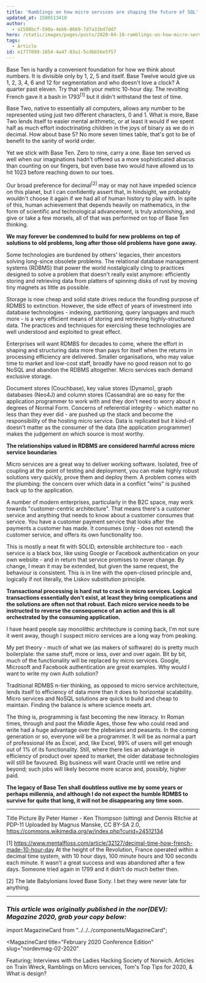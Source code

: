 ```yaml
---
title: 'Ramblings on how micro services are shaping the future of SQL'
updated_at: 1586513410
author:
  - a1588bcf-590a-4eb6-8669-7d7a33bd7dd7
hero: /static/images/pages/posts/2020-04-10-ramblings-on-how-micro-services-are-shaping-the-future-of-sql/hero.jpg
tags:
  - Article
id: e1777099-1854-4a47-83a1-5cdbb56e5f57
---
```

Base Ten is hardly a convenient foundation for how we think about numbers. It is divisible only by 1, 2, 5 and itself. Base Twelve would give us 1, 2, 3, 4, 6 and 12 for segmentation and who doesn't love a clock? A quarter past eleven. Try that with your metric 10-hour day. The revolting French gave it a bash in 1793<sup>[1]</sup> but it didn't withstand the test of time.

Base Two, native to essentially all computers, allows any number to be represented using just two different characters, 0 and 1. What is more, Base Two lends itself to easier mental arithmetic, or at least it would if we spent half as much effort indoctrinating children in the joys of binary as we do in decimal. How about base 5? No more seven times table, that's got to be of benefit to the sanity of world order.

Yet we stick with Base Ten. Zero to nine, carry a one. Base ten served us well when our imaginations hadn't offered us a more sophisticated abacus than counting on our fingers, but even base two would have allowed us to hit 1023 before reaching down to our toes.

Our broad preference for decimal<sup>[2]</sup> may or may not have impeded science on this planet, but I can confidently assert that, in hindsight, we probably wouldn't choose it again if we had all of human history to play with. In spite of this, human achievement that depends heavily on mathematics, in the form of scientific and technological advancement, is truly astonishing, and give or take a few morsels, all of that was performed on top of Base Ten thinking.

**We may forever be condemned to build for new problems on top of solutions to old problems, long after those old problems have gone away.**

Some technologies are burdened by others' legacies, their ancestors solving long-since obsolete problems. The relational database management systems (RDBMS) that power the world nostalgically cling to practices designed to solve a problem that doesn't really exist anymore: efficiently storing and retrieving data from platters of spinning disks of rust by moving tiny magnets as little as possible.

Storage is now cheap and solid state drives reduce the founding purpose of RDMBS to extinction. However, the side effect of years of investment into database technologies - indexing, partitioning, query languages and much more - is a very efficient means of storing and retrieving highly-structured data. The practices and techniques for exercising these technologies are well understood and exploited to great effect.

Enterprises will want RDMBS for decades to come, where the effort in shaping and structuring data more than pays for itself when the returns in processing efficiency are delivered. Smaller organisations, who may value time to market and low-cost staff, broadly have no good reason not to go NoSQL and abandon the RDBMS altogether.  Micro services each demand exclusive storage.

Document stores (Couchbase), key value stores (Dynamo), graph databases (Neo4J) and column stores (Cassandra) are so easy for the application programmer to work with and they don't need to worry about n degrees of Normal Form. Concerns of referential integrity - which matter no less than they ever did - are pushed up the stack and become the responsibility of the hosting micro service. Data is replicated but it kind-of doesn't matter as the consumer of the data (the application programmer) makes the judgement on which source is most worthy.

**The relationships valued in RDBMS are considered harmful across micro service boundaries**

Micro services are a great way to deliver working software. Isolated, free of coupling at the point of testing and deployment, you can make highly robust solutions very quickly, prove them and deploy them. A problem comes with the plumbing: the concern over which data in a conflict "wins" is pushed back up to the application.

A number of modern enterprises, particularly in the B2C space, may work towards "customer-centric architecture". That means there's a customer service and anything that needs to know about a customer consumes that service. You have a customer payment service that looks after the payments a customer has made. It consumes (only - does not extend) the customer service, and offers its own functionality too.

This is mostly a neat fit with SOLID, extensible architecture too - each service is a black box, like using Google or Facebook authentication on your own website - and in return that service promises to never change. By change, I mean it may be extended, but given the same request, the behaviour is consistent. This is in line with the open-closed principle and, logically if not literally, the Liskov substitution principle.

**Transactional processing is hard nut to crack in micro services. Logical transactions essentially don't exist, at least they bring complications and the solutions are often not that robust. Each micro service needs to be instructed to reverse the consequence of an action and this is all orchestrated by the consuming application.**

I have heard people say monolithic architecture is coming back, I'm not sure it went away, though I suspect micro services are a long way from peaking.

My pet theory - much of what we (as makers of software) do is pretty much boilerplate: the same stuff, more or less, over and over again. Bit by bit, much of the functionality will be replaced by micro services. Google, Microsoft and Facebook authentication are great examples. Why would I want to write my own Auth solution?

Traditional RDMBS n-tier thinking, as opposed to micro service architecture, lends itself to efficiency of data more than it does to horizontal scalability. Micro services and NoSQL solutions are quick to build and cheap to maintain.  Finding the balance is where science meets art.

The thing is, programming is fast becoming the new literacy. In Roman times, through and past the Middle Ages, those few who could read and write had a huge advantage over the plebeians and peasants. In the coming generation or so, everyone will be a programmer. It will be as normal a part of professional life as Excel, and, like Excel, 99% of users will get enough out of 1% of its functionality. Still, where there lies an advantage in efficiency of product over speed to market, the older database technologies will still be favoured. Big business will want Oracle until we retire and beyond; such jobs will likely become more scarce and, possibly, higher paid.

**The legacy of Base Ten shall doubtless outlive me by some years or perhaps millennia, and although I do not expect the humble RDMBS to survive for quite that long, it will not be disappearing any time soon.**

***

Title Picture By Peter Hamer - Ken Thompson (sitting) and Dennis Ritchie at PDP-11 Uploaded by Magnus Manske, CC BY-SA 2.0, <https://commons.wikimedia.org/w/index.php?curid=24512134>

[1] https://www.mentalfloss.com/article/32127/decimal-time-how-french-made-10-hour-day At the height of the Revolution, France operated within a decimal time system, with 10 hour days, 100 minute hours and 100 seconds each minute. It wasn’t a great success and was abandoned after a few days. Someone tried again in 1799 and it didn’t do much better then.

[2] The late Babylonians loved Base Sixty. I bet they were never late for anything.

***

### _This article was originally published in the nor(DEV): Magazine 2020, grab your copy below:_

import MagazineCard from "../../../components/MagazineCard";

<MagazineCard
  title="February 2020 Conference Edition"
  slug="nordevmag-02-2020"
>
  <p>
    Featuring; Interviews with the Ladies Hacking Society of
    Norwich. Articles on Train Wreck, Ramblings on Micro services,
    Tom's Top Tips for 2020, &amp; What is design?
  </p>
</MagazineCard>
